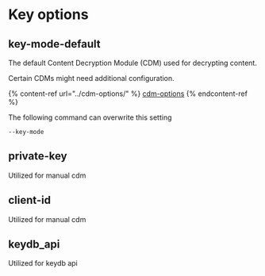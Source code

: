 # Key options

## key-mode-default

The default Content Decryption Module (CDM) used for decrypting content.&#x20;

Certain CDMs might need additional configuration.

{% content-ref url="../cdm-options/" %}
[cdm-options](../cdm-options/)
{% endcontent-ref %}

The following command can overwrite this setting

```
--key-mode 
```



## private-key

Utilized for manual cdm

## client-id

Utilized for manual cdm

## keydb\_api

Utilized for keydb api







